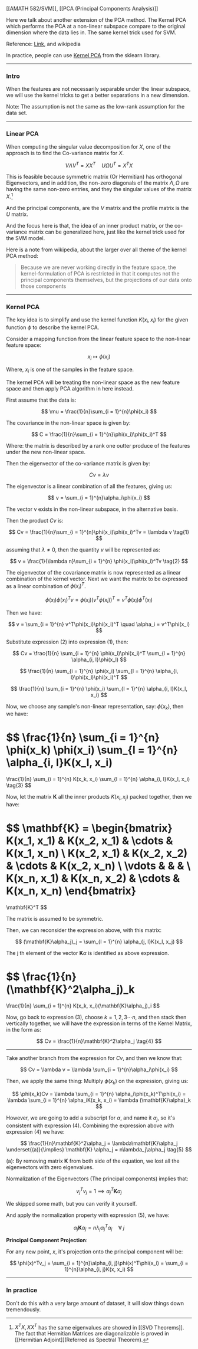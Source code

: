 [[AMATH 582/SVM]], [[PCA (Principal Components Analysis)]]

Here we talk about another extension of the PCA method. The Kernel PCA which performs the PCA at a non-linear subspace compare to the original dimension where the data lies in. The same kernel trick used for SVM. 

Reference: [Link](http://www.cs.haifa.ac.il/~rita/uml_course/lectures/KPCA.pdf), and wikipedia 

In practice, people can use [Kernel PCA](https://scikit-learn.org/stable/auto_examples/decomposition/plot_kernel_pca.html#sphx-glr-auto-examples-decomposition-plot-kernel-pca-py) from the sklearn library. 


---
### **Intro**
When the features are not necessarily separable under the linear subspace, we will use the kernel tricks to get a better separations in a new dimension. 

Note: The assumption is not the same as the low-rank assumption for the data set.

---
### **Linear PCA**

When computing the singular value decomposition for $X$, one of the approach is to find the Co-variance matrix for $X$. 

$$
V\Lambda V^T = XX^T \quad U\Omega U^T = X^TX
$$

This is feasible because symmetric matrix (Or Hermitian) has orthogonal Eigenvectors, and in addition, the non-zero diagonals of the matrix $\Lambda, \Omega$ are having the same non-zero entries, and they the singular values of the matrix $X$.[^1]

And the principal components, are the $V$ matrix and the profile matrix is the $U$ matrix.  

And the focus here is that, the idea of an inner product matrix, or the co-variance matrix can be generalized here, just like the kernel trick used for the SVM model. 

Here is a note from wikipedia, about the larger over all theme of the kernel PCA method: 

>Because we are never working directly in the feature space, the kernel-formulation of PCA is restricted in that it computes not the principal components themselves, but the projections of our data onto those components

---
### **Kernel PCA**

The key idea is to simplify and use the kernel function $K(x_i, x_i)$ for the given function $\phi$ to describe the kernel PCA. 

Consider a mapping function from the linear feature space to the non-linear feature space: 

$$
x_i \mapsto \phi(x_i) 
$$

Where, $x_i$ is one of the samples in the feature space. 

The kernel PCA will be treating the non-linear space as the new feature space and then apply PCA algorithm in here instead. 

First assume that the data is: 

$$ \mu = \frac{1}{n}\sum_{i = 1}^{n}\phi(x_i) $$

The covariance in the non-linear space is given by: 

$$
C = \frac{1}{n}\sum_{i = 1}^{n}\phi(x_i)\phi(x_i)^T
$$

Where: the matrix is described by a rank one outter produce of the features under the new non-linear space. 

Then the eigenvector of the co-variance matrix is given by: 

$$
Cv = \lambda v
$$

The eigenvector is a linear combination of all the features, giving us: 

$$
v = \sum_{i = 1}^{n}\alpha_i\phi(x_i)
$$

The vector v exists in the non-linear subspace, in the alternative basis.

Then the product $Cv$ is: 

$$
Cv = \frac{1}{n}\sum_{i = 1}^{n}\phi(x_i)\phi(x_i)^Tv = \lambda v
\tag{1}
$$

assuming that $\lambda\neq 0$, then the quantity $v$ will be represented as: 

$$
v = \frac{1}{\lambda n}\sum_{i = 1}^{n}
\phi(x_i)\phi(x_i)^Tv
\tag{2}
$$

The eigenvector of the covariance matrix is now represented as a linear combination of the kernel vector. Next we want the matrix to be expressed as a linear combination of $\phi(x_i)^T$. 

$$
\phi(x_i)\phi(x_i)^Tv = \phi(x_i)(v^T\phi(x_i))^T = v^T\phi(x_i)\phi^T(x_i)
$$

Then we have: 

$$
v = \sum_{i = 1}^{n}
v^T\phi(x_i)\phi(x_i)^T \quad \alpha_i = v^T\phi(x_i)
$$

Substitute expression (2) into expression (1), then: 

$$
Cv = 
\frac{1}{n}
\sum_{i = 1}^{n}
\phi(x_i)\phi(x_i)^T
\sum_{l = 1}^{n}
\alpha_{i, l}\phi(x_l)
$$

$$
\frac{1}{n}
\sum_{i = 1}^{n}
\phi(x_i)
\sum_{l = 1}^{n}
\alpha_{i, l}\phi(x_l)\phi(x_i)^T
$$

$$
\frac{1}{n}
\sum_{i = 1}^{n}
\phi(x_i)
\sum_{l = 1}^{n}
\alpha_{i, l}K(x_l, x_i)
$$

Now, we choose any sample's non-linear representation, say: $\phi(x_k)$, then we have: 

$$
\frac{1}{n}
\sum_{i = 1}^{n}
\phi(x_k)
\phi(x_i)
\sum_{l = 1}^{n}
\alpha_{i, l}K(x_l, x_i)
= 
\frac{1}{n}
\sum_{i = 1}^{n}
K(x_k, x_i)
\sum_{l = 1}^{n}
\alpha_{i, l}K(x_l, x_i)
\tag{3}
$$

Now, let the matrix $\mathbf{K}$ all the inner products $K(x_i, x_j)$ packed together, then we have: 

$$
\mathbf{K} = \begin{bmatrix}
    K(x_1, x_1) & K(x_2, x_1) & \cdots & K(x_1, x_n) 
    \\
    K(x_2, x_1) & K(x_2, x_2) & \cdots & K(x_2, x_n) 
    \\
    \vdots & & & 
    \\
    K(x_n, x_1) & K(x_n, x_2) & \cdots & K(x_n, x_n) 
\end{bmatrix}
=
\mathbf{K}^T
$$

The matrix is assumed to be symmetric. 

Then, we can reconsider the expression above, with this matrix: 

$$
(\mathbf{K}\alpha_j)_j = 
\sum_{l = 1}^{n}
\alpha_{j, l}K(x_l, x_j)
$$

The j th element of the vector $\mathbf{K}\alpha$ is identified as above expression. 

$$
\frac{1}{n}(\mathbf{K}^2\alpha_j)_k
=
\frac{1}{n}
\sum_{i = 1}^{n}
K(x_k, x_i)(\mathbf{K}\alpha_j)_i
$$

Now, go back to expression (3), choose $k = 1, 2, 3\cdots n$, and then stack then vertically together, we will have the expression in terms of the Kernel Matrix, in the form as: 

$$
Cv = 
\frac{1}{n}\mathbf{K}^2\alpha_j
\tag{4}
$$

---
Take another branch from the expression for $Cv$, and then we know that: 

$$
Cv = \lambda v = \lambda \sum_{i = 1}^{n}\alpha_i\phi(x_i)
$$

Then, we apply the same thing: Multiply $\phi(x_k)$ on the expression, giving us: 

$$
\phi(x_k)Cv = \lambda \sum_{i = 1}^{n}
\alpha_i\phi(x_k)^T\phi(x_i) = \lambda
\sum_{i = 1}^{n}
\alpha_iK(x_k, x_i) = \lambda (\mathbf{K}\alpha)_k
$$

However, we are going to add a subscript for $\alpha$, and name it $\alpha_j$, so it's consistent with expression (4). Combining the expression above with expression (4) we have: 

$$
\frac{1}{n}\mathbf{K}^2\alpha_j = \lambda\mathbf{K}\alpha_j
\underset{(a)}{\implies} \mathbf{K} \alpha_j = n\lambda_j\alpha_j
\tag{5}
$$

(a): By removing matrix $\mathbf{K}$ from both side of the equation, we lost all the eigenvectors with zero eigenvalues. 

Normalization of the Eigenvectors (The principal components) implies that: 

$$
v^T_jv_j = 1\implies \alpha_j^T\mathbf{K}\alpha_j
$$

We skipped some math, but you can verify it yourself. 

And apply the normalization property with expression (5), we have: 

$$
\alpha_j\mathbf{K}\alpha_j = n\lambda_j\alpha_j^T\alpha_j \quad \forall \;j
$$

**Principal Component Projection**: 

For any new point, $x$, it's projection onto the principal component will be: 

$$
\phi(x)^Tv_j = 
\sum_{i = 1}^{n}\alpha_{i, j}\phi(x)^T\phi(x_i) = 
\sum_{i = 1}^{n}\alpha_{i, j}K(x, x_i)
$$

---
### **In practice**

Don't do this with a very large amount of dataset, it will slow things down tremendously. 


[^1]: $X^TX, XX^T$ has the same eigenvalues are showed in [[SVD Theorems]]. The fact that Hermitian Matrices are diagonalizable is proved in [[Hermitian Adjoint]](Referred as Spectral Theorem). 
